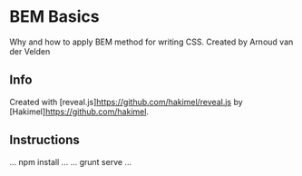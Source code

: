 # BEM Basics

Why and how to apply BEM method for writing CSS.
Created by Arnoud van der Velden

## Info
Created with [reveal.js]https://github.com/hakimel/reveal.js by [Hakimel]https://github.com/hakimel.

## Instructions
...
npm install 
...
...
grunt serve
...